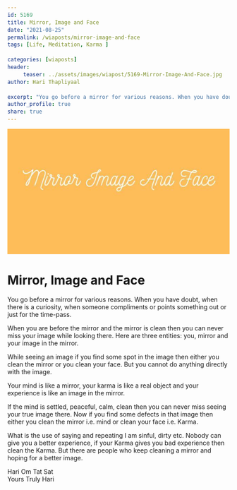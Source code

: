 ```yaml
---
id: 5169 
title: Mirror, Image and Face
date: "2021-08-25"
permalink: /wiaposts/mirror-image-and-face
tags: [Life, Meditation, Karma ]    

categories: [wiaposts] 
header:
     teaser: ../assets/images/wiapost/5169-Mirror-Image-And-Face.jpg
author: Hari Thapliyaal 

excerpt: "You go before a mirror for various reasons. When you have doubt, when there is a curiosity, when someone compliments or points something out or just for the time-pass. When you are before the mirror and the mirror is clean"
author_profile: true 
share: true 
---
```

![Mirror, Image and Face](../assets/images/wiapost/5169-Mirror-Image-And-Face.jpg)     
   
# Mirror, Image and Face     
   
You go before a mirror for various reasons. When you have doubt, when there is a curiosity, when someone compliments or points something out or just for the time-pass.    
    
When you are before the mirror and the mirror is clean then you can never miss your image while looking there. Here are three entities: you, mirror and your image in the mirror.     
    
While seeing an image if you find some spot in the image then either you clean the mirror or you clean your face. But you cannot do anything directly with the image.    
    
Your mind is like a mirror, your karma is like a real object and your experience is like an image in the mirror.     
    
If the mind is settled, peaceful, calm, clean then you can never miss seeing your true image there. Now if you find some defects in that image then either you clean the mirror i.e. mind or clean your face i.e. Karma.    
    
What is the use of saying and repeating I am sinful, dirty etc. Nobody can give you a better experience, if your Karma gives you bad experience then clean the Karma. But there are people who keep cleaning a mirror and hoping for a better image.    
    
Hari Om Tat Sat     
Yours Truly Hari    
